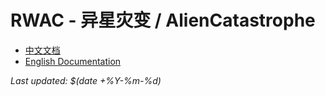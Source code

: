 # RWAC - 异星灾变 / AlienCatastrophe

- [中文文档](introduce_zh.md)
- [English Documentation](introduce_en.md)

*Last updated: $(date +%Y-%m-%d)*
